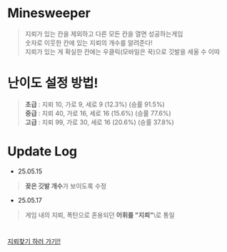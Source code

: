 # Minesweeper

> 지뢰가 있는 칸을 제외하고 다른 모든 칸을 열면 성공하는게임<br/>
숫자로 이웃한 칸에 있는 지뢰의 개수를 알려준다!<br/>
지뢰가 있는 게 확실한 칸에는 우클릭(모바일은 꾹)으로 깃발을 세울 수 이따

# 난이도 설정 방법!
> **초급** : 지뢰 10, 가로 9, 세로 9 (12.3%) (승률 91.5%)<br/>
**중급** : 지뢰 40, 가로 16, 세로 16 (15.6%) (승률 77.6%)<br/>
**고급** : 지뢰 99, 가로 30, 세로 16 (20.6%) (승률 37.8%)

# Update Log

- 25.05.15
> **꽂은 깃발 개수**가 보이도록 수정
- 25.05.17
> 게임 내의 지뢰, 폭탄으로 혼용되던 **어휘를 "지뢰"**\\로 통일

#

[지뢰찾기 하러 가기!!](https://gyuriling.github.io/Minesweeper/)
